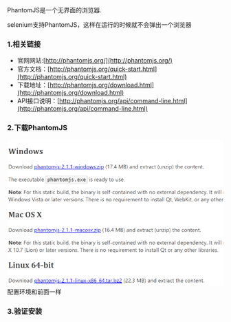 PhantomJS是一个无界面的浏览器.

selenium支持PhantomJS，这样在运行的时候就不会弹出一个浏览器

### 1.相关链接

* 官网网站:[http://phantomjs.org/](http://phantomjs.org/)
* 官方文档：[http://phantomjs.org/quick-start.html](http://phantomjs.org/quick-start.html)
* 下载地址：[http://phantomjs.org/download.html](http://phantomjs.org/download.html)
* API接口说明：[http://phantomjs.org/api/command-line.html](http://phantomjs.org/api/command-line.html)

### 2.下载PhantomJS

![](/assets/1.2.5-1.png)配置环境和前面一样

### 3.验证安装



